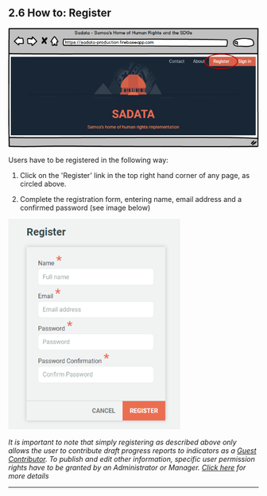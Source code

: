 ## 2.6 How to: Register

![](../assets/Registration.png)

Users have to be registered in the following way:

1. Click on the 'Register' link in the top right hand corner of any page, as circled above.

2. Complete the registration form, entering name, email address and a confirmed password (see image below)

![](../assets/Register_form.png)

_It is important to note that simply registering as described above only allows the user to contribute draft progress reports to indicators as a [Guest Contributor](../howto/reporting-and-follow-up.md). To publish and edit other information, specific user permission rights have to be granted by an Administrator or Manager. [Click here](../members/users-admin.md) for more details_

---

